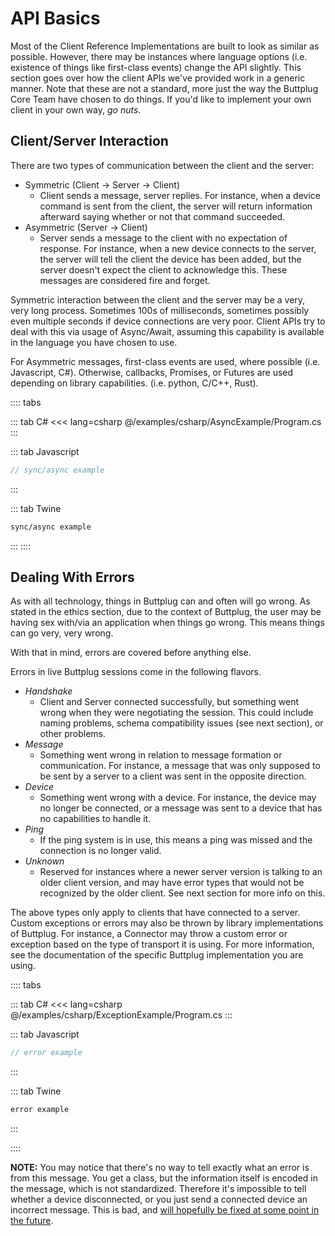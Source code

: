 # API Basics

Most of the Client Reference Implementations are built to look as similar as possible. However, there may be instances where language options (i.e. existence of things like first-class events) change the API slightly. This section goes over how the client APIs we've provided work in a generic manner. Note that these are not a standard, more just the way the Buttplug Core Team have chosen to do things. If you'd like to implement your own client in your own way, *go nuts*.

## Client/Server Interaction

There are two types of communication between the client and the server:

- Symmetric (Client -> Server -> Client)
    - Client sends a message, server replies. For instance, when a device command is sent from the client, the server will return information afterward saying whether or not that command succeeded.
- Asymmetric (Server -> Client)
    - Server sends a message to the client with no expectation of response. For instance, when a new device connects to the server, the server will tell the client the device has been added, but the server doesn't expect the client to acknowledge this. These messages are considered fire and forget.

Symmetric interaction between the client and the server may be a very, very long process. Sometimes 100s of milliseconds, sometimes possibly even multiple seconds if device connections are very poor. Client APIs try to deal with this via usage of Async/Await, assuming this capability is available in the language you have chosen to use.

For Asymmetric messages, first-class events are used, where possible (i.e. Javascript, C#). Otherwise, callbacks, Promises, or Futures are used depending on library capabilities. (i.e. python, C/C++, Rust).

:::: tabs

::: tab C#
<<< lang=csharp @/examples/csharp/AsyncExample/Program.cs
:::

::: tab Javascript
```javascript
// sync/async example
```
:::

::: tab Twine
```html
sync/async example
```
:::
::::

## Dealing With Errors

As with all technology, things in Buttplug can and often will go wrong. As stated in the ethics section, due to the context of Buttplug, the user may be having sex with/via an application when things go wrong. This means things can go very, very wrong. 

With that in mind, errors are covered before anything else.

Errors in live Buttplug sessions come in the following flavors.

* *Handshake*
    * Client and Server connected successfully, but something went wrong when they were negotiating the session. This could include naming problems, schema compatibility issues (see next section), or other problems.
* *Message*
    * Something went wrong in relation to message formation or communication. For instance, a message that was only supposed to be sent by a server to a client was sent in the opposite direction.
* *Device*
    * Something went wrong with a device. For instance, the device may no longer be connected, or a message was sent to a device that has no capabilities to handle it.
* *Ping*
    * If the ping system is in use, this means a ping was missed and the connection is no longer valid.
* *Unknown*
    * Reserved for instances where a newer server version is talking to an older client version, and may have error types that would not be recognized by the older client. See next section for more info on this.

The above types only apply to clients that have connected to a server. Custom exceptions or errors may also be thrown by library implementations of Buttplug. For instance, a Connector may throw a custom error or exception based on the type of transport it is using. For more information, see the documentation of the specific Buttplug implementation you are using. 

:::: tabs

::: tab C#
<<< lang=csharp @/examples/csharp/ExceptionExample/Program.cs
:::

::: tab Javascript
```javascript
// error example
```
:::

::: tab Twine
```html
error example
```
:::

::::

**NOTE:** You may notice that there's no way to tell exactly what an error is from this message. You get a class, but the information itself is encoded in the message, which is not standardized. Therefore it's impossible to tell whether a device disconnected, or you just send a connected device an incorrect message. This is bad, and [will hopefully be fixed at some point in the future](https://github.com/buttplugio/buttplug/issues/70).
